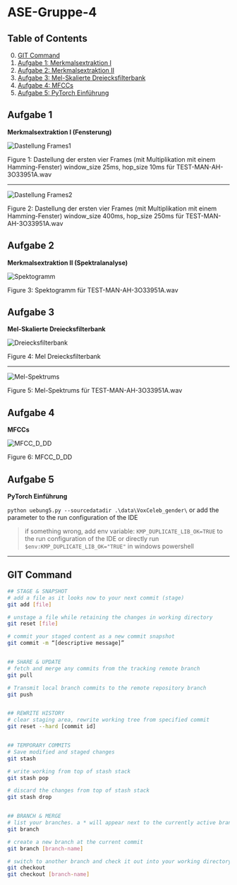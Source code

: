 # ASE-Gruppe-4 

## Table of Contents
0. [GIT Command](#git-command)
1. [Aufgabe 1: Merkmalsextraktion I](#aufgabe-1)
2. [Aufgabe 2: Merkmalsextraktion II](#aufgabe-2)
3. [Aufgabe 3: Mel-Skalierte Dreiecksfilterbank](#aufgabe-3)
4. [Aufgabe 4: MFCCs](#aufgabe-4)
5. [Aufgabe 5: PyTorch Einführung](#aufgabe-5)


## Aufgabe 1
**Merkmalsextraktion I (Fensterung)**

![Dastellung Frames1](data/images/aufgabe1.6.png)

Figure 1: Dastellung der ersten vier Frames (mit Multiplikation mit einem
Hamming-Fenster) window_size 25ms, hop_size 10ms für TEST-MAN-AH-3O33951A.wav

---
![Dastellung Frames2](data/images/aufgabe1.7.png)

Figure 2: Dastellung der ersten vier Frames (mit Multiplikation mit einem
Hamming-Fenster) window_size 400ms, hop_size 250ms für TEST-MAN-AH-3O33951A.wav

## Aufgabe 2
**Merkmalsextraktion II (Spektralanalyse)**

![Spektogramm](data/images/aufgabe2.3.png)

Figure 3: Spektogramm für TEST-MAN-AH-3O33951A.wav

## Aufgabe 3
**Mel-Skalierte Dreiecksfilterbank**

![Dreiecksfilterbank](data/images/aufgabe3.6.png)

Figure 4: Mel Dreiecksfilterbank

---
![Mel-Spektrums](data/images/aufgabe3.7.png)

Figure 5: Mel-Spektrums für TEST-MAN-AH-3O33951A.wav

## Aufgabe 4
**MFCCs**

![MFCC_D_DD](data/images/aufgabe4.5.png)

Figure 6: MFCC_D_DD

## Aufgabe 5
**PyTorch Einführung**

`python uebung5.py --sourcedatadir .\data\VoxCeleb_gender\`
or add the parameter to the run configuration of the IDE
> if something wrong, add env variable: `KMP_DUPLICATE_LIB_OK=TRUE` to the run configuration of the IDE
> or directly run `$env:KMP_DUPLICATE_LIB_OK="TRUE"` in windows powershell

---
## GIT Command
``` bash
## STAGE & SNAPSHOT
# add a file as it looks now to your next commit (stage)
git add [file]

# unstage a file while retaining the changes in working directory
git reset [file]

# commit your staged content as a new commit snapshot
git commit -m “[descriptive message]”


## SHARE & UPDATE
# fetch and merge any commits from the tracking remote branch
git pull

# Transmit local branch commits to the remote repository branch
git push 


## REWRITE HISTORY
# clear staging area, rewrite working tree from specified commit
git reset --hard [commit id]


## TEMPORARY COMMITS
# Save modified and staged changes
git stash

# write working from top of stash stack
git stash pop

# discard the changes from top of stash stack
git stash drop


## BRANCH & MERGE
# list your branches. a * will appear next to the currently active branch
git branch

# create a new branch at the current commit
git branch [branch-name]

# switch to another branch and check it out into your working directory
git checkout
git checkout [branch-name]

```

